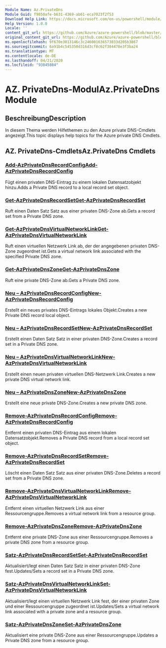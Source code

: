 ```yaml
---
Module Name: Az.PrivateDns
Module Guid: f9850afe-b631-4369-ab61-eca7023f2f53
Download Help Link: https://docs.microsoft.com/en-us/powershell/module/az.privatedns
Help Version: 1.0.0
Locale: ''
content_git_url: https://github.com/Azure/azure-powershell/blob/master/src/PrivateDns/PrivateDns/help/Az.PrivateDNS.md
original_content_git_url: https://github.com/Azure/azure-powershell/blob/master/src/PrivateDns/PrivateDns/help/Az.PrivateDNS.md
ms.openlocfilehash: 9f670e3013146c3c246001636573033d205b3867
ms.sourcegitcommit: 6a91b4c545350d316d3cf8c62f384478e3f3ba24
ms.translationtype: MT
ms.contentlocale: de-DE
ms.lasthandoff: 04/21/2020
ms.locfileid: "93845884"
---
```

# <span data-ttu-id="286d9-101">AZ. PrivateDns-Modul</span><span class="sxs-lookup"><span data-stu-id="286d9-101">Az.PrivateDns Module</span></span>
## <span data-ttu-id="286d9-102">Beschreibung</span><span class="sxs-lookup"><span data-stu-id="286d9-102">Description</span></span>
<span data-ttu-id="286d9-103">In diesem Thema werden Hilfethemen zu den Azure private DNS-Cmdlets angezeigt.</span><span class="sxs-lookup"><span data-stu-id="286d9-103">This topic displays help topics for the Azure private DNS Cmdlets.</span></span>

## <span data-ttu-id="286d9-104">AZ. PrivateDns-Cmdlets</span><span class="sxs-lookup"><span data-stu-id="286d9-104">Az.PrivateDns Cmdlets</span></span>
### [<span data-ttu-id="286d9-105">Add-AzPrivateDnsRecordConfig</span><span class="sxs-lookup"><span data-stu-id="286d9-105">Add-AzPrivateDnsRecordConfig</span></span>](Add-AzPrivateDnsRecordConfig.md)
<span data-ttu-id="286d9-106">Fügt einen privaten DNS-Eintrag zu einem lokalen Datensatzobjekt hinzu.</span><span class="sxs-lookup"><span data-stu-id="286d9-106">Adds a Private DNS record to a local record set object.</span></span>

### [<span data-ttu-id="286d9-107">Get-AzPrivateDnsRecordSet</span><span class="sxs-lookup"><span data-stu-id="286d9-107">Get-AzPrivateDnsRecordSet</span></span>](Get-AzPrivateDnsRecordSet.md)
<span data-ttu-id="286d9-108">Ruft einen Daten Satz Satz aus einer privaten DNS-Zone ab.</span><span class="sxs-lookup"><span data-stu-id="286d9-108">Gets a record set from a Private DNS zone.</span></span>

### [<span data-ttu-id="286d9-109">Get-AzPrivateDnsVirtualNetworkLink</span><span class="sxs-lookup"><span data-stu-id="286d9-109">Get-AzPrivateDnsVirtualNetworkLink</span></span>](Get-AzPrivateDnsVirtualNetworkLink.md)
<span data-ttu-id="286d9-110">Ruft einen virtuellen Netzwerk Link ab, der der angegebenen privaten DNS-Zone zugeordnet ist.</span><span class="sxs-lookup"><span data-stu-id="286d9-110">Gets a virtual network link associated with the specified Private DNS zone.</span></span>

### [<span data-ttu-id="286d9-111">Get-AzPrivateDnsZone</span><span class="sxs-lookup"><span data-stu-id="286d9-111">Get-AzPrivateDnsZone</span></span>](Get-AzPrivateDnsZone.md)
<span data-ttu-id="286d9-112">Ruft eine private DNS-Zone ab.</span><span class="sxs-lookup"><span data-stu-id="286d9-112">Gets a Private DNS zone.</span></span>

### [<span data-ttu-id="286d9-113">Neu – AzPrivateDnsRecordConfig</span><span class="sxs-lookup"><span data-stu-id="286d9-113">New-AzPrivateDnsRecordConfig</span></span>](New-AzPrivateDnsRecordConfig.md)
<span data-ttu-id="286d9-114">Erstellt ein neues privates DNS-Eintrags lokales Objekt.</span><span class="sxs-lookup"><span data-stu-id="286d9-114">Creates a new Private DNS record local object.</span></span>

### [<span data-ttu-id="286d9-115">Neu – AzPrivateDnsRecordSet</span><span class="sxs-lookup"><span data-stu-id="286d9-115">New-AzPrivateDnsRecordSet</span></span>](New-AzPrivateDnsRecordSet.md)
<span data-ttu-id="286d9-116">Erstellt einen Daten Satz Satz in einer privaten DNS-Zone.</span><span class="sxs-lookup"><span data-stu-id="286d9-116">Creates a record set in a Private DNS zone.</span></span>

### [<span data-ttu-id="286d9-117">Neu – AzPrivateDnsVirtualNetworkLink</span><span class="sxs-lookup"><span data-stu-id="286d9-117">New-AzPrivateDnsVirtualNetworkLink</span></span>](New-AzPrivateDnsVirtualNetworkLink.md)
<span data-ttu-id="286d9-118">Erstellt einen neuen privaten virtuellen DNS-Netzwerk Link.</span><span class="sxs-lookup"><span data-stu-id="286d9-118">Creates a new private DNS virtual network link.</span></span>

### [<span data-ttu-id="286d9-119">Neu – AzPrivateDnsZone</span><span class="sxs-lookup"><span data-stu-id="286d9-119">New-AzPrivateDnsZone</span></span>](New-AzPrivateDnsZone.md)
<span data-ttu-id="286d9-120">Erstellt eine neue private DNS-Zone.</span><span class="sxs-lookup"><span data-stu-id="286d9-120">Creates a new private DNS zone.</span></span>

### [<span data-ttu-id="286d9-121">Remove-AzPrivateDnsRecordConfig</span><span class="sxs-lookup"><span data-stu-id="286d9-121">Remove-AzPrivateDnsRecordConfig</span></span>](Remove-AzPrivateDnsRecordConfig.md)
<span data-ttu-id="286d9-122">Entfernt einen privaten DNS-Eintrag aus einem lokalen Datensatzobjekt.</span><span class="sxs-lookup"><span data-stu-id="286d9-122">Removes a Private DNS record from a local record set object.</span></span>

### [<span data-ttu-id="286d9-123">Remove-AzPrivateDnsRecordSet</span><span class="sxs-lookup"><span data-stu-id="286d9-123">Remove-AzPrivateDnsRecordSet</span></span>](Remove-AzPrivateDnsRecordSet.md)
<span data-ttu-id="286d9-124">Löscht einen Daten Satz Satz aus einer privaten DNS-Zone.</span><span class="sxs-lookup"><span data-stu-id="286d9-124">Deletes a record set from a Private DNS zone.</span></span>

### [<span data-ttu-id="286d9-125">Remove-AzPrivateDnsVirtualNetworkLink</span><span class="sxs-lookup"><span data-stu-id="286d9-125">Remove-AzPrivateDnsVirtualNetworkLink</span></span>](Remove-AzPrivateDnsVirtualNetworkLink.md)
<span data-ttu-id="286d9-126">Entfernt einen virtuellen Netzwerk Link aus einer Ressourcengruppe.</span><span class="sxs-lookup"><span data-stu-id="286d9-126">Removes a virtual network link from a resource group.</span></span>

### [<span data-ttu-id="286d9-127">Remove-AzPrivateDnsZone</span><span class="sxs-lookup"><span data-stu-id="286d9-127">Remove-AzPrivateDnsZone</span></span>](Remove-AzPrivateDnsZone.md)
<span data-ttu-id="286d9-128">Entfernt eine private DNS-Zone aus einer Ressourcengruppe.</span><span class="sxs-lookup"><span data-stu-id="286d9-128">Removes a private DNS zone from a resource group.</span></span>

### [<span data-ttu-id="286d9-129">Satz-AzPrivateDnsRecordSet</span><span class="sxs-lookup"><span data-stu-id="286d9-129">Set-AzPrivateDnsRecordSet</span></span>](Set-AzPrivateDnsRecordSet.md)
<span data-ttu-id="286d9-130">Aktualisiert/legt einen Daten Satz Satz in einer privaten DNS-Zone fest.</span><span class="sxs-lookup"><span data-stu-id="286d9-130">Updates/Sets a record set in a Private DNS zone.</span></span>

### [<span data-ttu-id="286d9-131">Satz-AzPrivateDnsVirtualNetworkLink</span><span class="sxs-lookup"><span data-stu-id="286d9-131">Set-AzPrivateDnsVirtualNetworkLink</span></span>](Set-AzPrivateDnsVirtualNetworkLink.md)
<span data-ttu-id="286d9-132">Aktualisiert/legt einen virtuellen Netzwerk Link fest, der einer privaten Zone und einer Ressourcengruppe zugeordnet ist.</span><span class="sxs-lookup"><span data-stu-id="286d9-132">Updates/Sets a virtual network link associated with a private zone and a resource group.</span></span>

### [<span data-ttu-id="286d9-133">Satz-AzPrivateDnsZone</span><span class="sxs-lookup"><span data-stu-id="286d9-133">Set-AzPrivateDnsZone</span></span>](Set-AzPrivateDnsZone.md)
<span data-ttu-id="286d9-134">Aktualisiert eine private DNS-Zone aus einer Ressourcengruppe.</span><span class="sxs-lookup"><span data-stu-id="286d9-134">Updates a Private DNS zone from a resource group.</span></span>

